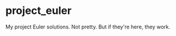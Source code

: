 project_euler
=============

My project Euler solutions.  Not pretty.  But if they're here, they work.